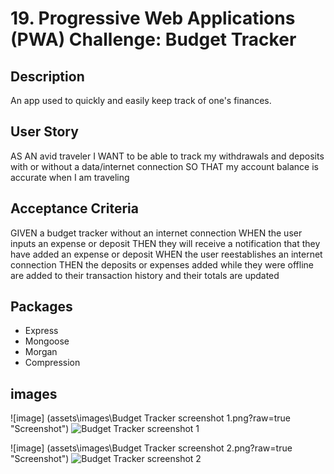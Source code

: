 # 19. Progressive Web Applications (PWA) Challenge: Budget Tracker

## Description

An app used to quickly and easily keep track of one's finances.

## User Story

AS AN avid traveler
I WANT to be able to track my withdrawals and deposits with or without a data/internet connection
SO THAT my account balance is accurate when I am traveling

## Acceptance Criteria

GIVEN a budget tracker without an internet connection
WHEN the user inputs an expense or deposit
THEN they will receive a notification that they have added an expense or deposit
WHEN the user reestablishes an internet connection
THEN the deposits or expenses added while they were offline are added to their transaction history and their totals are updated

## Packages

- Express
- Mongoose
- Morgan
- Compression

## images

![image] (assets\images\Budget Tracker screenshot 1.png?raw=true "Screenshot")
![Budget Tracker screenshot 1](https://user-images.githubusercontent.com/71949043/125182892-d64bd400-e1c6-11eb-9939-a278c91d7fbf.png)

![image] (assets\images\Budget Tracker screenshot 2.png?raw=true "Screenshot")
![Budget Tracker screenshot 2](https://user-images.githubusercontent.com/71949043/125182904-e794e080-e1c6-11eb-957f-1443ad5043e4.png)

